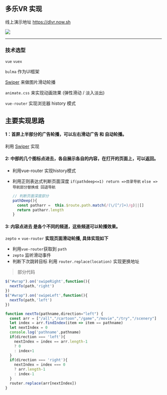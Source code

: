 ## 多乐VR 实现

线上演示地址  https://dlvr.now.sh

![](https://olxvlcccu.qnssl.com/blog/8gn7j.png?imageslim)

---

### 技术选型

`vue`  `vuex` 

`bulma` 作为UI框架

[Swiper](https://github.com/nolimits4web/Swiper) 来做图片滑动轮播

`animate.css` 来实现动画效果 (弹性滑动 / 淡入淡出)

`vue-router` 实现浏览器 history 模式


## 主要实现思路

#### 1：首屏上半部分的广告轮播，可以左右滑动广告 和 自动轮播。

利用 [Swiper](https://github.com/nolimits4web/Swiper) 实现


#### 2: 中部的几个图标点进去，各自展示各自的内容，在打开的页面上，可以返回。

* 利用vue-router 实现history模式

* 利用正则表达式判断页面深度 `if(pathdeep<=1) return =>目录导航` `else => 导航部分替换成 回退导航`

  ```javascript
  // 判断页面深度部分
  pathDeep(){
    const patharr =  this.$route.path.match(/(\/[^/]+)/g)||[]
    return patharr.length
  }
  ```


#### 3: 内容点进去 是各个不同的频道，这些频道可以轮播效果。

 `zepto` + `vue-router` **实现页面滑动轮播, 具体实现如下**

- 利用`vue-router`获取到 `path`
- `zepto` 监听滑动事件
- 判断下次跳转目标 利用 `router.replace(location)` 实现更换地址

> 部分代码

```javascript
$("#wrap").on('swipeRight',function(){      
  nextTo(path,'right')
})
$("#wrap").on('swipeLeft',function(){
  nextTo(path,'left')
})

function nextTo(pathname,direction="left") {
  const arr = ["/all","/cartoon","/game","/movie","/try","/scenery"]
  let index = arr.findIndex(item => item == pathname)
  let nextIndex = 0
  console.log('pathname',pathname)
  if(direction === 'left'){
    nextIndex = index == arr.length-1
    ? 0
    : index+1
  }
  if(direction === 'right'){
    nextIndex = index === 0
    ? arr.length-1
    : index-1
  }
  router.replace(arr[nextIndex])
}
```

